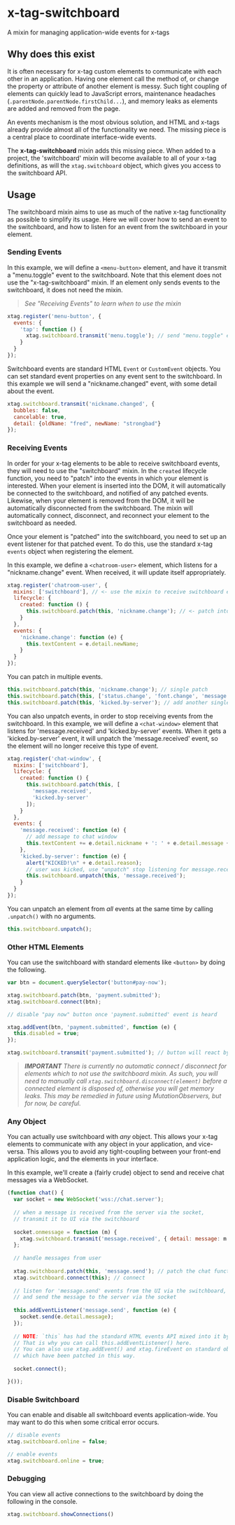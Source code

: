 # x-tag-switchboard
A mixin for managing application-wide events for x-tags

## Why does this exist

It is often necessary for x-tag custom elements to communicate with each other in an application.  Having one element call the method of, or change the property or attribute of another element is messy.  Such tight coupling of elements can quickly lead to JavaScript errors, maintenance headaches (`.parentNode.parentNode.firstChild...`), and memory leaks as elements are added and removed from the page.

An events mechanism is the most obvious solution, and HTML and x-tags already provide almost all of the functionality we need.  The missing piece is a central place to coordinate interface-wide events.

The **x-tag-switchboard** mixin adds this missing piece.  When added to a project, the 'switchboard' mixin will become available to all of your x-tag definitions, as will the `xtag.switchboard` object, which gives you access to the switchboard API.

## Usage

The switchboard mixin aims to use as much of the native x-tag functionality as possible to simplify its usage.  Here we will cover how to send an event to the switchboard, and how to listen for an event from the switchboard in your element.

### Sending Events

In this example, we will define a `<menu-button>` element, and have it transmit a "menu.toggle" event to the switchboard.  Note that this element does not use the "x-tag-switchboard" mixin.  If an element only sends events to the switchboard, it does not need the mixin.

> _See "Receiving Events" to learn when to use the mixin_

```javascript
xtag.register('menu-button', {
  events: {
    'tap': function () {
      xtag.switchboard.transmit('menu.toggle'); // send "menu.toggle" event to switchboard
    }
  }
});
```

Switchboard events are standard HTML `Event` or `CustomEvent` objects.  You can set standard event properties on any event sent to the switchboard.  In this example we will send a "nickname.changed" event, with some detail about the event.

```javascript
xtag.switchboard.transmit('nickname.changed', {
  bubbles: false,
  cancelable: true,
  detail: {oldName: "fred", newName: "strongbad"}
});
```
### Receiving Events

In order for your x-tag elements to be able to receive switchboard events, they will need to use the "switchboard" mixin. In the `created` lifecycle function, you need to "patch" into the events in which your element is interested.  When your element is inserted into the DOM, it will automatically be connected to the switchboard, and notified of any patched events.  Likewise, when your element is removed from the DOM, it will be automatically disconnected from the switchboard.  The mixin will automatically connect, disconnect, and reconnect your element to the switchboard as needed.

Once your element is "patched" into the switchboard, you need to set up an event listener for that patched event.  To do this, use the standard x-tag `events` object when registering the element.

In this example, we define a `<chatroom-user>` element, which listens for a "nickname.change" event.  When received, it will update itself appropriately.

```javascript
xtag.register('chatroom-user', {
  mixins: ['switchboard'], // <- use the mixin to receive switchboard events
  lifecycle: {
    created: function () {
      this.switchboard.patch(this, 'nickname.change'); // <- patch into 'nickname.change' event
    }
  },
  events: {
    'nickname.change': function (e) {
      this.textContent = e.detail.newName;
    }
  }
});
```

You can patch in multiple events.

```javascript
this.switchboard.patch(this, 'nickname.change'); // single patch
this.switchboard.patch(this, ['status.change', 'font.change', 'message.received']); // multi patch
this.switchboard.patch(this, 'kicked.by-server'); // add another single patch
```

You can also unpatch events, in order to stop receiving events from the switchboard.  In this example, we will define a `<chat-window>` element that listens for 'message.received' and 'kicked.by-server' events.  When it gets a 'kicked.by-server' event, it will unpatch the 'message.received' event, so the element will no longer receive this type of event.

```javascript
xtag.register('chat-window', {
  mixins: ['switchboard'],
  lifecycle: {
    created: function () {
      this.switchboard.patch(this, [
        'message.received',
        'kicked.by-server'
      ]);
    }
  },
  events: {
    'message.received': function (e) {
      // add message to chat window
      this.textContent += e.detail.nickname + ': ' + e.detail.message + '<br>';
    },
    'kicked.by-server': function (e) {
      alert("KICKED!\n" + e.detail.reason);
      // user was kicked, use "unpatch" stop listening for message.received events
      this.switchboard.unpatch(this, 'message.received');
    }
  }
});
```
You can unpatch an element from *all* events at the same time by calling `.unpatch()` with no arguments.
```javascript
this.switchboard.unpatch();
```

### Other HTML Elements

You can use the switchboard with standard elements like `<button>` by doing the following.

```javascript
var btn = document.querySelector('button#pay-now');

xtag.switchboard.patch(btn, 'payment.submitted');
xtag.switchboard.connect(btn);

// disable "pay now" button once 'payment.submitted' event is heard

xtag.addEvent(btn, 'payment.submitted', function (e) {
  this.disabled = true;
});

xtag.switchboard.transmit('payment.submitted'); // button will react by disabling itself
```
> _**IMPORTANT** There is currently no automatic connect / disconnect for elements which to not use the switchboard mixin.  As such, you will need to manually call `xtag.switchboard.disconnect(element)` before a connected element is disposed of, otherwise you will get memory leaks.  This may be remedied in future using MutationObservers, but for now, be careful._

### Any Object

You can actually use switchboard with _any_ object.  This allows your x-tag elements to communicate with any object in your application, and vice-versa.  This allows you to avoid any tight-coupling between your front-end application logic, and the elements in your interface.

In this example, we'll create a (fairly crude) object to send and receive chat messages via a WebSocket.

```javascript
(function chat() {
  var socket = new WebSocket('wss://chat.server');
  
  // when a message is received from the server via the socket, 
  // transmit it to UI via the switchboard
  
  socket.onmessage = function (m) {
    xtag.switchboard.transmit('message.received', { detail: message: m.data }});
  };
  
  // handle messages from user
  
  xtag.switchboard.patch(this, 'message.send'); // patch the chat function `this`
  xtag.switchboard.connect(this); // connect
  
  // listen for 'message.send' events from the UI via the switchboard,
  // and send the message to the server via the socket
  
  this.addEventListener('message.send', function (e) {
    socket.send(e.detail.message);
  });
  
  // NOTE: `this` has had the standard HTML events API mixed into it by .patch()
  // That is why you can call this.addEventListener() here.
  // You can also use xtag.addEvent() and xtag.fireEvent on standard objects 
  // which have been patched in this way.
  
  socket.connect();

}());
```

### Disable Switchboard

You can enable and disable all switchboard events application-wide.  You may want to do this when some critical error occurs.

```javascript
// disable events
xtag.switchboard.online = false;

// enable events
xtag.switchboard.online = true;
```

### Debugging

You can view all active connections to the switchboard by doing the following in the console.
```javascript
xtag.switchboard.showConnections()
```
